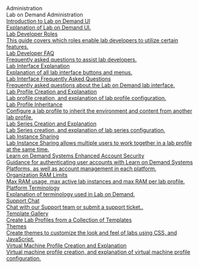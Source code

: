<!-- 
    Adding new documents!
    1. Duplicate the following:
        <a class="subtopic_link" href="insert_document_link_here*">
            <div class="subtopic_title">insert_document_title here</div>
            <div class="subtopic_description">insert_document_description_here</div>
        </a>
    2. Replace:
        href link with your document's link
        subtopic_title text with your document's title
        subtopic_description text with your document's description
    3. Place in respective subtopic group
    4. Ensure to add the new document in A-Z index
-->

<div class="categoriesHeader" tabindex="0" title="LOD Admin Docs Container">Administration</div>
<div class="accordionModule">
  <div class="subtopic selected">
    <div id="header_1" class="subtopic_header" tabindex="0" title="LOD Admin Docs" role="button" aria-selected="true" selected>Lab on Demand Administration</div>
    <div id="body_1" class="subtopic_links">
      <a class="subtopic_link" href="/lod/feature-focus/lod-experience.md">
        <div class="subtopic_title">Introduction to Lab on Demand UI</div>
        <div class="subtopic_description">Explanation of Lab on Demand UI.</div>
      </a>
      <a class="subtopic_link" href="/lod/lod-lab-developers/org-lab-dev-roles.md">
        <div class="subtopic_title">Lab Developer Roles</div>
        <div class="subtopic_description">This guide covers which roles enable lab developers to utilize certain features.</div>
      </a>
      <a class="subtopic_link" href="/lod/lab-developer-faq.md">
        <div class="subtopic_title">Lab Developer FAQ</div>
        <div class="subtopic_description">Frequently asked questions to assist lab developers.</div>
      </a>
      <a class="subtopic_link" href="/lod/lab-interface.md">
        <div class="subtopic_title">Lab Interface Explanation</div>
        <div class="subtopic_description">Explanation of all lab interface buttons and menus.</div>
      </a>
      <a class="subtopic_link" href="/lod/lab-interface-faq.md">
        <div class="subtopic_title">Lab Interface Frequently Asked Questions</div>
        <div class="subtopic_description">Frequently asked questions about the Lab on Demand lab interface.</div>
      </a>
      <a class="subtopic_link" href="/lod/feature-focus/lab-profiles/create.md">
        <div class="subtopic_title">Lab Profile Creation and Explanation</div>
        <div class="subtopic_description">Lab profile creation, and explanation of lab profile configuration.</div>
      </a>
      <a class="subtopic_link" href="/lod/inherit-lab-profile.md">
        <div class="subtopic_title">Lab Profile Inheritance</div>
        <div class="subtopic_description">Configure a lab profile to inherit the environment and content from another lab profile.</div>
      </a>
      <a class="subtopic_link" href="/lod/lab-series.md">
        <div class="subtopic_title">Lab Series Creation and Explanation</div>
        <div class="subtopic_description">Lab Series creation, and explanation of lab series configuration.</div>
      </a>
        <a class="subtopic_link" href="/lod/lod-lab-developers/lab-instance-sharing.md">
        <div class="subtopic_title">Lab Instance Sharing</div>
        <div class="subtopic_description">Lab Instance Sharing allows multiple users to work together in a lab profile at the same time. </div>
      </a>
      <a class="subtopic_link" href="/lod/lods-enhanced-account-security.md">
        <div class="subtopic_title">Learn on Demand Systems Enhanced Account Security</div>
        <div class="subtopic_description">Guidance for authenticating user accounts with Learn on Demand Systems Platforms, as well as account management in each platform.</div>
      </a>      
      <a class="subtopic_link" href="/lod/org-max-ram.md">
        <div class="subtopic_title">Organization RAM Limits</div>
        <div class="subtopic_description">Max RAM usage, max active lab instances and max RAM per lab profile.</div>
      </a>
      <a class="subtopic_link" href="/lod/platform-terminology.md">
        <div class="subtopic_title">Platform Terminology</div>
        <div class="subtopic_description">Explanation of terminology used in Lab on Demand.</div>
      </a>
      <a class="subtopic_link" href="/lod/lod-support-chat.md">
        <div class="subtopic_title">Support Chat</div>
        <div class="subtopic_description">Chat with our Support team or submit a support ticket..</div>
      </a>            
      <a class="subtopic_link" href="/lod/template-gallery.md">
        <div class="subtopic_title">Template Gallery</div>
        <div class="subtopic_description">Create Lab Profiles from a Collection of Templates</div>
      </a>
      <a class="subtopic_link" href="/lod/lod-themes.md">
        <div class="subtopic_title">Themes</div>
        <div class="subtopic_description">Create themes to customize the look and feel of labs using CSS, and JavaScript.</div>
      </a>
      <a class="subtopic_link" href="/lod/vm-based-lab-build-best-practices.md">
        <div class="subtopic_title">Virtual Machine Profile Creation and Explanation</div>
        <div class="subtopic_description">Virtual machine profile creation, and explanation of virtual machine profile configuration.</div>
      </a>
    </div>
  </div>
</div>
